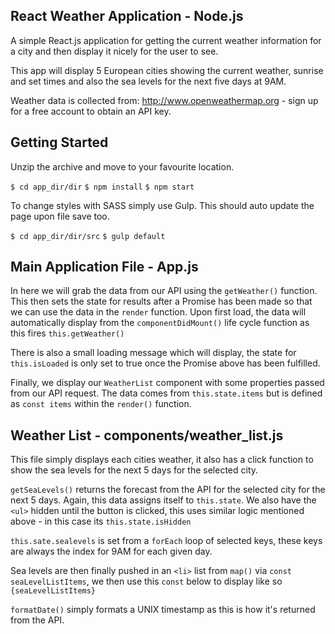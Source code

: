 ## React Weather Application - Node.js

A simple React.js application for getting the current weather information for a city and then display it nicely for the user to see.

This app will display 5 European cities showing the current weather, sunrise and set times and also the sea levels for the next five days at 9AM.

Weather data is collected from: http://www.openweathermap.org - sign up for a free account to obtain an API key.

## Getting Started
Unzip the archive and move to your favourite location.

`$ cd app_dir/dir`
`$ npm install`
`$ npm start`

To change styles with SASS simply use Gulp. This should auto update the page upon file save too.

`$ cd app_dir/dir/src`
`$ gulp default`

## Main Application File - App.js

In here we will grab the data from our API using the `getWeather()` function. This then sets the state for results after a Promise has been made so that we can use the data in the `render` function. Upon first load, the data will automatically display from the `componentDidMount()` life cycle function as this fires `this.getWeather()`

There is also a small loading message which will display, the state for `this.isLoaded` is only set to true once the Promise above has been fulfilled.

Finally, we display our `WeatherList` component with some properties passed from our API request. The data comes from `this.state.items` but is defined as `const items` within the `render()` function.

## Weather List - components/weather_list.js

This file simply displays each cities weather, it also has a click function to show the sea levels for the next 5 days for the selected city.

`getSeaLevels()` returns the forecast from the API for the selected city for the next 5 days. Again, this data assigns itself to `this.state`. We also have the `<ul>` hidden until the button is clicked, this uses similar logic mentioned above - in this case its `this.state.isHidden`

`this.sate.sealevels` is set from a `forEach` loop of selected keys, these keys are always the index for 9AM for each given day.

Sea levels are then finally pushed in an `<li>` list from `map()` via `const seaLevelListItems`, we then use this `const` below to display like so `{seaLevelListItems}`

`formatDate()` simply formats a UNIX timestamp as this is how it's returned from the API.
